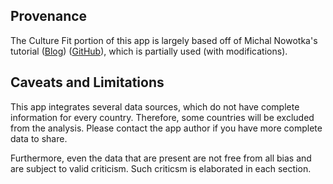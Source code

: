 ## Provenance

The Culture Fit portion of this app is largely based off of Michal Nowotka's tutorial ([Blog](https://blog.streamlit.io/how-to-make-a-culture-map/)) ([GitHub](https://github.com/streamlit/demo-culture-map)), which is partially used (with modifications).


## Caveats and Limitations

This app integrates several data sources, which do not have complete information for every country. Therefore, some countries will be excluded from the analysis. Please contact the app author if you have more complete data to share.

Furthermore, even the data that are present are not free from all bias and are subject to valid criticism. Such criticsm is elaborated in each section.
